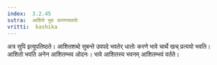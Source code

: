 ```yaml
---
index:  3.2.45
sutra:  आशिते भुवः करणभावयोः
vritti:  kashika 
---
```


अत्र सुपि इत्युपतिष्ठते। आशितशब्दे सुबन्ते उपपदे भवतेर् धातोः करणे भावे चार्थे खच् प्रत्ययो भवति। आशितो भवति अनेन आशितम्भव ओदनः। भावे आशितस्य भवनम् आशितम्भवं वर्तते।

